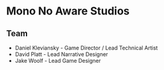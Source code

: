 # Mono No Aware Studios

## Team
 - Daniel Kleviansky - Game Director / Lead Technical Artist
 - David Platt - Lead Narrative Designer
 - Jake Woolf - Lead Game Designer
